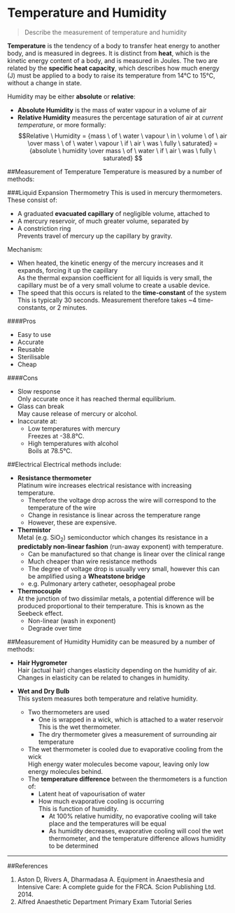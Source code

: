 # Temperature and Humidity

> Describe the measurement of temperature and humidity

**Temperature** is the tendency of a body to transfer heat energy to another body, and is measured in degrees. It is distinct from **heat**, which is the kinetic energy content of a body, and is measured in Joules. The two are related by the **specific heat capacity**, which describes how much energy (J) must be applied to a body to raise its temperature from 14°C to 15°C, without a change in state.

Humidity may be either **absolute** or **relative**:
* **Absolute Humidity** is the mass of water vapour in a volume of air
* **Relative Humidity** measures the percentage saturation of air at *current temperature*, or more formally: $$Relative \ Humidity = {mass \ of \ water \ vapour \ in \ volume \ of \ air \over mass \ of \ water \ vapour \ if \ air \ was \ fully \ saturated} = {absolute \ humidity \over mass \ of \ water \ if \ air \ was \ fully \ saturated} $$

##Measurement of Temperature
Temperature is measured by a number of methods:

###Liquid Expansion Thermometry
This is used in mercury thermometers. These consist of:
* A graduated **evacuated capillary** of negligible volume, attached to
* A mercury reservoir, of much greater volume, separated by
* A constriction ring  
Prevents travel of mercury up the capillary by gravity.

Mechanism:
* When heated, the kinetic energy of the mercury increases and it expands, forcing it up the capillary  
As the thermal expansion coefficient for all liquids is very small, the capillary must be of a very small volume to create a usable device.
* The speed that this occurs is related to the **time-constant** of the system  
This is typically 30 seconds. Measurement therefore takes ~4 time-constants, or 2 minutes.


####Pros
* Easy to use
* Accurate
* Reusable
* Sterilisable
* Cheap

####Cons
* Slow response  
Only accurate once it has reached thermal equilibrium.
* Glass can break  
May cause release of mercury or alcohol.
* Inaccurate at:
    * Low temperatures with mercury  
    Freezes at -38.8°C.
    * High temperatures with alcohol  
    Boils at 78.5°C. 

##Electrical
Electrical methods include:
* **Resistance thermometer**  
Platinum wire increases electrical resistance with increasing temperature.
    * Therefore the voltage drop across the wire will correspond to the temperature of the wire
    * Change in resistance is linear across the temperature range
    * However, these are expensive.
* **Thermistor**  
Metal (e.g. SiO<sub>2</sub>) semiconductor which changes its resistance in a **predictably non-linear fashion** (run-away exponent) with temperature.
    * Can be manufactured so that change is linear over the clinical range
    * Much cheaper than wire resistance methods
    * The degree of voltage drop is usually very small, however this can be amplified using a **Wheatstone bridge**
    * e.g. Pulmonary artery catheter, oesophageal probe
* **Thermocouple**  
At the junction of two dissimilar metals, a potential difference will be produced proportional to their temperature. This is known as the Seebeck effect.
    * Non-linear (wash in exponent)
    * Degrade over time


##Measurement of Humidity
Humidity can be measured by a number of methods:

* **Hair Hygrometer**  
Hair (actual hair) changes elasticity depending on the humidity of air. Changes in elasticity can be related to changes in humidity.

* **Wet and Dry Bulb**  
This system measures both temperature and relative humidity.
    * Two thermometers are used
        * One is wrapped in a wick, which is attached to a water reservoir  
        This is the wet thermometer.
        * The dry thermometer gives a measurement of surrounding air temperature
    * The wet thermometer is cooled due to evaporative cooling from the wick  
    High energy water molecules become vapour, leaving only low energy molecules behind.
    * The **temperature difference** between the thermometers is a function of:
        * Latent heat of vapourisation of water
        * How much evaporative cooling is occurring  
        This is function of humidity.
            * At 100% relative humidity, no evaporative cooling will take place and the temperatures will be equal
            * As humidity decreases, evaporative cooling will cool the wet thermometer, and the temperature difference allows humidity to be determined


---
##References
1. Aston D, Rivers A, Dharmadasa A. Equipment in Anaesthesia and Intensive Care: A complete guide for the FRCA. Scion Publishing Ltd. 2014.
2. Alfred Anaesthetic Department Primary Exam Tutorial Series

